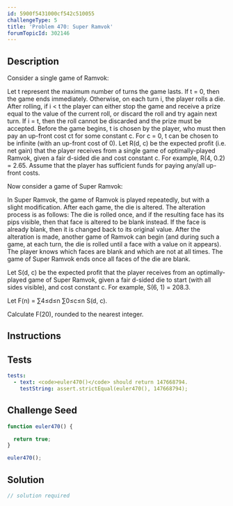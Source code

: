 ```yaml
---
id: 5900f5431000cf542c510055
challengeType: 5
title: 'Problem 470: Super Ramvok'
forumTopicId: 302146
---
```


## Description

<section id='description'>

Consider a single game of Ramvok:

Let t represent the maximum number of turns the game lasts. If t = 0, then the game ends immediately. Otherwise, on each turn i, the player rolls a die. After rolling, if i &lt; t the player can either stop the game and receive a prize equal to the value of the current roll, or discard the roll and try again next turn. If i = t, then the roll cannot be discarded and the prize must be accepted. Before the game begins, t is chosen by the player, who must then pay an up-front cost ct for some constant c. For c = 0, t can be chosen to be infinite (with an up-front cost of 0). Let R(d, c) be the expected profit (i.e. net gain) that the player receives from a single game of optimally-played Ramvok, given a fair d-sided die and cost constant c. For example, R(4, 0.2) = 2.65. Assume that the player has sufficient funds for paying any/all up-front costs.

Now consider a game of Super Ramvok:

In Super Ramvok, the game of Ramvok is played repeatedly, but with a slight modification. After each game, the die is altered. The alteration process is as follows: The die is rolled once, and if the resulting face has its pips visible, then that face is altered to be blank instead. If the face is already blank, then it is changed back to its original value. After the alteration is made, another game of Ramvok can begin (and during such a game, at each turn, the die is rolled until a face with a value on it appears). The player knows which faces are blank and which are not at all times. The game of Super Ramvok ends once all faces of the die are blank.

Let S(d, c) be the expected profit that the player receives from an optimally-played game of Super Ramvok, given a fair d-sided die to start (with all sides visible), and cost constant c. For example, S(6, 1) = 208.3.

Let F(n) = ∑4≤d≤n ∑0≤c≤n S(d, c).

Calculate F(20), rounded to the nearest integer.

</section>

## Instructions

<section id='instructions'>

</section>

## Tests

<section id='tests'>

```yml
tests:
  - text: <code>euler470()</code> should return 147668794.
    testString: assert.strictEqual(euler470(), 147668794);

```

</section>

## Challenge Seed

<section id='challengeSeed'>

<div id='js-seed'>

```js
function euler470() {

  return true;
}

euler470();
```

</div>

</section>

## Solution

<section id='solution'>

```js
// solution required
```

</section>
